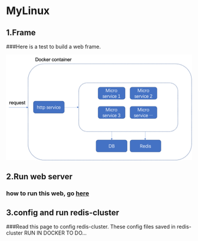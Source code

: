 # MyLinux

## 1.Frame
###Here is a test to build a web frame.

<p align="center"> <img src="./web_frame.png" alt="web frame fig"></p>

## 2.Run web server
### how to run this web, go <a href="mysite/">here</a>

## 3.config and run redis-cluster
###Read this <a src="https://redis.io/topics/cluster-tutorial">page</a> to config redis-cluster. These config files saved in <a src="./redis-cluster">redis-cluster</a>
RUN IN DOCKER TO DO...

